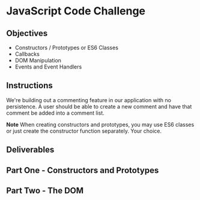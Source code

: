 # JavaScript Code Challenge

## Objectives

+ Constructors / Prototypes or ES6 Classes
+ Callbacks
+ DOM Manipulation
+ Events and Event Handlers

## Instructions

We're building out a commenting feature in our application with no persistence. A user should be able to create a new comment and have that comment be added into a comment list.

**Note** When creating constructors and prototypes, you may use ES6 classes or just create the constructor function separately. Your choice.

## Deliverables

## Part One - Constructors and Prototypes

<!-- 1. create a constructor for a `Comment`. New comments should initialize with some text.
2. instances of comments should have a prototype method called 'render' that returns a string of an `li` with that comment's text inside. -->
<!-- 3. create a constructor for a `CommentList`. New comment lists should initialize with an array of comments (this will be empty to start). -->

<!-- 4. instances of CommentList should have a method called 'render' that returns a string of a `ul`. Inside of the ul, the comment list should include the return value of the render method of all of it's comments. -->

<!-- 5. instances of CommentList should have a method called 'addComment' that takes in a string. It should instantiate a new Comment and add it to the CommentList's array of comments. -->

## Part Two - The DOM
<!--
6. In index.js, add the needed code so that when we submit the form, a new comment text should appear in the div with the id of "comments". You may use the code that you wrote for part one but this is not a requirement. Get it to work. -->
